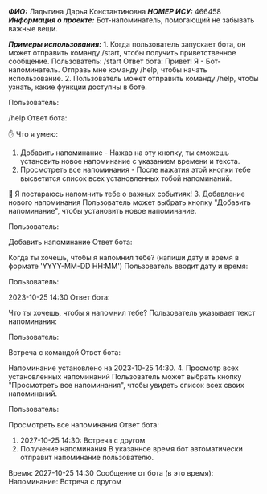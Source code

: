 ***ФИО:***                                             Ладыгина Дарья Константиновна
***НОМЕР ИСУ:***                                                  466458
***Информация о проекте:***                 Бот-напоминатель, помогающий не забывать важные вещи. 

***Примеры использования:*** 1. Когда пользователь запускает бота, он может отправить команду /start, чтобы получить приветственное сообщение.
Пользователь:
/start
Ответ бота:
Привет! Я - Бот-напоминатель. Отправь мне команду /help, чтобы начать использование.
2. Пользователь может отправить команду /help, чтобы узнать, какие функции доступны в боте.

Пользователь:

/help
Ответ бота:

✋ Что я умею:

1. Добавить напоминание - Нажав на эту кнопку, ты сможешь установить новое напоминание с указанием времени и текста.
2. Просмотреть все напоминания - После нажатия этой кнопки тебе высветится список всех установленных тобой напоминаний.

📝 Я постараюсь напомнить тебе о важных событиях!
3. Добавление нового напоминания
Пользователь может выбрать кнопку "Добавить напоминание", чтобы установить новое напоминание.

Пользователь:

Добавить напоминание
Ответ бота:

Когда ты хочешь, чтобы я напомнил тебе? (напиши дату и время в формате 'YYYY-MM-DD HH:MM')
Пользователь вводит дату и время:

Пользователь:

2023-10-25 14:30
Ответ бота:

Что ты хочешь, чтобы я напомнил тебе?
Пользователь указывает текст напоминания:

Пользователь:

Встреча с командой
Ответ бота:

Напоминание установлено на 2023-10-25 14:30.
4. Просмотр всех установленных напоминаний
Пользователь может выбрать кнопку "Просмотреть все напоминания", чтобы увидеть список всех своих напоминаний.

Пользователь:

Просмотреть все напоминания
Ответ бота:

1. 2027-10-25 14:30: Встреча с другом
5. Получение напоминания
В указанное время бот автоматически отправит напоминание пользователю.

Время:
2027-10-25 14:30
Сообщение от бота (в это время):
Напоминание: Встреча с другом
          
